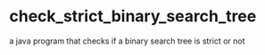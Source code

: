 # check_strict_binary_search_tree
 a java program that checks if a binary search tree is strict or not
